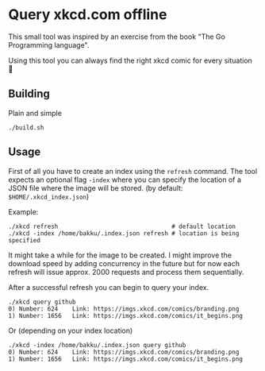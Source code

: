 # Query xkcd.com offline

This small tool was inspired by an exercise from the book "The Go Programming language".

Using this tool you can always find the right xkcd comic for every situation 🙂

## Building

Plain and simple

    ./build.sh

## Usage

First of all you have to create an index using the `refresh` command. The tool expects an optional flag `-index` where you can specify the location of a JSON file where the image will be stored. (by default: `$HOME/.xkcd_index.json`)

Example:

    ./xkcd refresh                                # default location
    ./xkcd -index /home/bakku/.index.json refresh # location is being specified

It might take a while for the image to be created. I might improve the download speed by adding concurrency in the future but for now each refresh will issue approx. 2000 requests and process them sequentially.

After a successful refresh you can begin to query your index.

    ./xkcd query github
    0) Number: 624    Link: https://imgs.xkcd.com/comics/branding.png
    1) Number: 1656   Link: https://imgs.xkcd.com/comics/it_begins.png

Or (depending on your index location)

    ./xkcd -index /home/bakku/.index.json query github
    0) Number: 624    Link: https://imgs.xkcd.com/comics/branding.png
    1) Number: 1656   Link: https://imgs.xkcd.com/comics/it_begins.png
